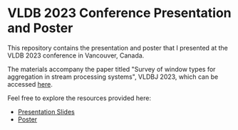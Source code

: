 # VLDB 2023 Conference Presentation and Poster

This repository contains the presentation and poster that I presented at the VLDB 2023 conference in Vancouver, Canada. 

The materials accompany the paper titled "Survey of window types for aggregation in stream processing systems", VLDBJ 2023, which can be accessed [here]((https://link.springer.com/article/10.1007/s00778-022-00778-6)).

Feel free to explore the resources provided here:
- [Presentation Slides](Presentation.pdf)
- [Poster](Poster.pdf)